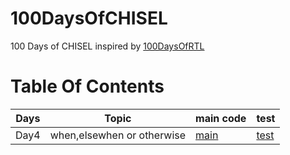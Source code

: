 # 100DaysOfCHISEL
100 Days of CHISEL inspired by [100DaysOfRTL](https://github.com/raulbehl/100DaysOfRTL)
# Table Of Contents
|  Days |  Topic | main code | test |
| --- | ---- | --- | --- |
| Day4 | when,elsewhen or otherwise | [main](https://github.com/syedowaisalishah/100DaysOfCHISEL/tree/main/src/main/scala/day4) |[test](https://github.com/syedowaisalishah/100DaysOfCHISEL/tree/main/src/test/scala/day4)|
